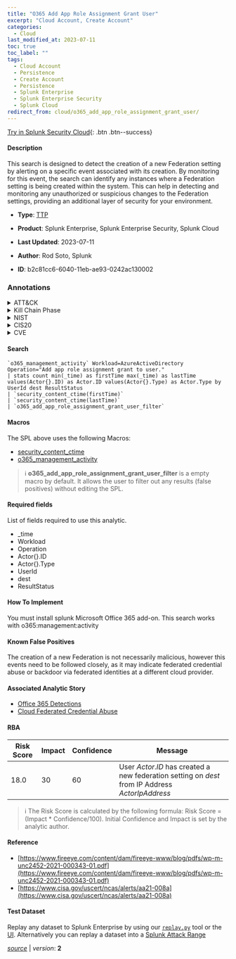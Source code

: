 ```yaml
---
title: "O365 Add App Role Assignment Grant User"
excerpt: "Cloud Account, Create Account"
categories:
  - Cloud
last_modified_at: 2023-07-11
toc: true
toc_label: ""
tags:
  - Cloud Account
  - Persistence
  - Create Account
  - Persistence
  - Splunk Enterprise
  - Splunk Enterprise Security
  - Splunk Cloud
redirect_from: cloud/o365_add_app_role_assignment_grant_user/
---
```




[Try in Splunk Security Cloud](https://www.splunk.com/en_us/cyber-security.html){: .btn .btn--success}

#### Description

This search is designed to detect the creation of a new Federation setting by alerting on a specific event associated with its creation. By monitoring for this event, the search can identify any instances where a Federation setting is being created within the system. This can help in detecting and monitoring any unauthorized or suspicious changes to the Federation settings, providing an additional layer of security for your environment.

- **Type**: [TTP](https://github.com/splunk/security_content/wiki/Detection-Analytic-Types)
- **Product**: Splunk Enterprise, Splunk Enterprise Security, Splunk Cloud

- **Last Updated**: 2023-07-11
- **Author**: Rod Soto, Splunk
- **ID**: b2c81cc6-6040-11eb-ae93-0242ac130002

### Annotations
<details>
  <summary>ATT&CK</summary>

<div markdown="1">

#### [ATT&CK](https://attack.mitre.org/)

| ID          | Technique   | Tactic         |
| ----------- | ----------- |--------------- |
| [T1136.003](https://attack.mitre.org/techniques/T1136/003/) | Cloud Account | Persistence |

| [T1136](https://attack.mitre.org/techniques/T1136/) | Create Account | Persistence |

</div>
</details>


<details>
  <summary>Kill Chain Phase</summary>

<div markdown="1">

* Installation


</div>
</details>


<details>
  <summary>NIST</summary>

<div markdown="1">

* DE.CM



</div>
</details>

<details>
  <summary>CIS20</summary>

<div markdown="1">

* CIS 10



</div>
</details>

<details>
  <summary>CVE</summary>

<div markdown="1">


</div>
</details>


#### Search

```
`o365_management_activity` Workload=AzureActiveDirectory Operation="Add app role assignment grant to user." 
| stats count min(_time) as firstTime max(_time) as lastTime values(Actor{}.ID) as Actor.ID values(Actor{}.Type) as Actor.Type by  UserId dest ResultStatus 
| `security_content_ctime(firstTime)` 
| `security_content_ctime(lastTime)` 
| `o365_add_app_role_assignment_grant_user_filter`
```

#### Macros
The SPL above uses the following Macros:
* [security_content_ctime](https://github.com/splunk/security_content/blob/develop/macros/security_content_ctime.yml)
* [o365_management_activity](https://github.com/splunk/security_content/blob/develop/macros/o365_management_activity.yml)

> :information_source:
> **o365_add_app_role_assignment_grant_user_filter** is a empty macro by default. It allows the user to filter out any results (false positives) without editing the SPL.



#### Required fields
List of fields required to use this analytic.
* _time
* Workload
* Operation
* Actor{}.ID
* Actor{}.Type
* UserId
* dest
* ResultStatus



#### How To Implement
You must install splunk Microsoft Office 365 add-on. This search works with o365:management:activity
#### Known False Positives
The creation of a new Federation is not necessarily malicious, however this events need to be followed closely, as it may indicate federated credential abuse or backdoor via federated identities at a different cloud provider.

#### Associated Analytic Story
* [Office 365 Detections](/stories/office_365_detections)
* [Cloud Federated Credential Abuse](/stories/cloud_federated_credential_abuse)




#### RBA

| Risk Score  | Impact      | Confidence   | Message      |
| ----------- | ----------- |--------------|--------------|
| 18.0 | 30 | 60 | User $Actor.ID$ has created a new federation setting on $dest$ from IP Address $ActorIpAddress$ |


> :information_source:
> The Risk Score is calculated by the following formula: Risk Score = (Impact * Confidence/100). Initial Confidence and Impact is set by the analytic author.


#### Reference

* [https://www.fireeye.com/content/dam/fireeye-www/blog/pdfs/wp-m-unc2452-2021-000343-01.pdf](https://www.fireeye.com/content/dam/fireeye-www/blog/pdfs/wp-m-unc2452-2021-000343-01.pdf)
* [https://www.cisa.gov/uscert/ncas/alerts/aa21-008a](https://www.cisa.gov/uscert/ncas/alerts/aa21-008a)



#### Test Dataset
Replay any dataset to Splunk Enterprise by using our [`replay.py`](https://github.com/splunk/attack_data#using-replaypy) tool or the [UI](https://github.com/splunk/attack_data#using-ui).
Alternatively you can replay a dataset into a [Splunk Attack Range](https://github.com/splunk/attack_range#replay-dumps-into-attack-range-splunk-server)




[*source*](https://github.com/splunk/security_content/tree/develop/detections/cloud/o365_add_app_role_assignment_grant_user.yml) \| *version*: **2**